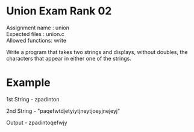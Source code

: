# Union Exam Rank 02

Assignment name  : union <br>
Expected files   : union.c <br>
Allowed functions: write

Write a program that takes two strings and displays, without doubles, the
characters that appear in either one of the strings.

# Example

1st String - zpadinton

2nd String - "paqefwtdjetyiytjneytjoeyjnejeyj" 

Output - zpadintoqefwjy
